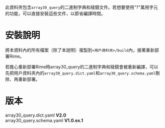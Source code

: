 此資料夾包含`array30_query`的二進制字典和稜鏡文件。若想要使用"?"萬用字元的功能，可以直接安裝這些文件，以節省編譯時間。

# 安裝說明
將本資料內的所有檔案（除了本說明）複製到`<用戶資料夾>/build`內，接著重新部署Rime。

若擔心重新部署Rime時array30_query的二進制字典和稜鏡會被重新編譯，可以先把用戶資料夾內的`array30_query.dict.yaml`和`array30_query.schema.yaml`刪除、再重新部署。

# 版本
array30_query.dict.yaml **V2.0**  
array30_query.schema.yaml **V1.0.ex.1**
